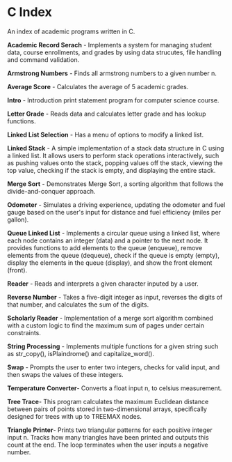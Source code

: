 # C Index 
An index of academic programs written in C.

**Academic Record Serach** - Implements a system for managing student data, course enrollments, and grades by using data strucutes, file handling and command validation.

**Armstrong Numbers** - Finds all armstrong  numbers to a given number n.

**Average Score** - Calculates the average of 5 academic grades.

**Intro** - Introduction print statement program for computer science course.

**Letter Grade** - Reads data and calculates letter grade and has lookup functions.

**Linked List Selection** - Has a menu of options to modify a linked list.

**Linked Stack** - A simple implementation of a stack data structure in C using a linked list. It allows users to perform stack operations interactively, such as pushing values onto the stack, popping values off the stack, viewing the top value, checking if the stack is empty, and displaying the entire stack.

**Merge Sort** - Demonstrates Merge Sort, a sorting algorithm that follows the divide-and-conquer approach.

**Odometer** - Simulates a driving experience, updating the odometer and fuel gauge based on the user's input for distance and fuel efficiency (miles per gallon).

**Queue Linked List** - Implements a circular queue using a linked list, where each node contains an integer (data) and a pointer to the next node. It provides functions to add elements to the queue (enqueue), remove elements from the queue (dequeue), check if the queue is empty (empty), display the elements in the queue (display), and show the front element (front).

**Reader** - Reads and interprets a given character inputed by a user.

**Reverse Number** - Takes a five-digit integer as input, reverses the digits of that number, and calculates the sum of the digits. 

**Scholarly Reader** - Implementation of a merge sort algorithm combined with a custom logic to find the maximum sum of pages under certain constraints.

**String Processing** - Implements multiple functions for a given string such as str_copy(), isPlaindrome() and capitalize_word().

**Swap** - Prompts the user to enter two integers, checks for valid input, and then swaps the values of these integers.

**Temperature Converter**- Converts a float input n, to celsius measurement.

**Tree Trace**- This program calculates the maximum Euclidean distance between pairs of points stored in two-dimensional arrays, specifically designed for trees with up to TREEMAX nodes.

**Triangle Printer**- Prints two triangular patterns for each positive integer input n. Tracks how many triangles have been printed and outputs this count at the end. The loop terminates when the user inputs a negative number.
